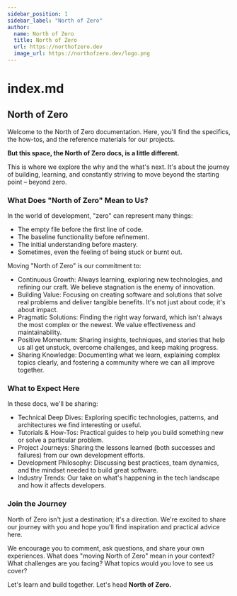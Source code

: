 ```yaml
---
sidebar_position: 1
sidebar_label: "North of Zero"
author:
  name: North of Zero
  title: North of Zero
  url: https://northofzero.dev
  image_url: https://northofzero.dev/logo.png
---
```


# index.md

## North of Zero

Welcome to the North of Zero documentation. Here, you'll find the specifics, the how-tos, and the reference materials for our projects.

**But this space, the North of Zero docs, is a little different.**

This is where we explore the why and the what's next. It's about the journey of building, learning, and constantly striving to move beyond the starting point – beyond zero.

### What Does "North of Zero" Mean to Us?

In the world of development, "zero" can represent many things:

- The empty file before the first line of code.
- The baseline functionality before refinement.
- The initial understanding before mastery.
- Sometimes, even the feeling of being stuck or burnt out.

Moving "North of Zero" is our commitment to:

- Continuous Growth: Always learning, exploring new technologies, and refining our craft. We believe stagnation is the enemy of innovation.
- Building Value: Focusing on creating software and solutions that solve real problems and deliver tangible benefits. It's not just about code; it's about impact.
- Pragmatic Solutions: Finding the right way forward, which isn't always the most complex or the newest. We value effectiveness and maintainability.
- Positive Momentum: Sharing insights, techniques, and stories that help us all get unstuck, overcome challenges, and keep making progress.
- Sharing Knowledge: Documenting what we learn, explaining complex topics clearly, and fostering a community where we can all improve together.

### What to Expect Here

In these docs, we'll be sharing:

- Technical Deep Dives: Exploring specific technologies, patterns, and architectures we find interesting or useful.
- Tutorials & How-Tos: Practical guides to help you build something new or solve a particular problem.
- Project Journeys: Sharing the lessons learned (both successes and failures) from our own development efforts.
- Development Philosophy: Discussing best practices, team dynamics, and the mindset needed to build great software.
- Industry Trends: Our take on what's happening in the tech landscape and how it affects developers.

### Join the Journey

North of Zero isn't just a destination; it's a direction. We're excited to share our journey with you and hope you'll find inspiration and practical advice here.

We encourage you to comment, ask questions, and share your own experiences. What does "moving North of Zero" mean in your context? What challenges are you facing? What topics would you love to see us cover?

Let's learn and build together. Let's head **North of Zero.**

